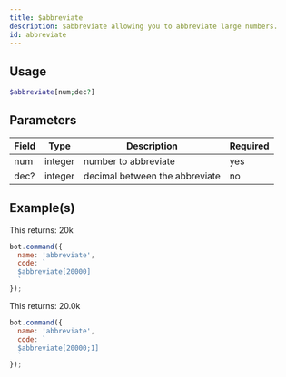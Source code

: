 ```yaml
---
title: $abbreviate
description: $abbreviate allowing you to abbreviate large numbers.
id: abbreviate
---
```


## Usage

```php
$abbreviate[num;dec?]
```

## Parameters 


| Field  | Type    | Description     | Required |
|--------|---------|-----------------|----------|
| num | integer  | number to abbreviate | yes      |
| dec? | integer | decimal between the abbreviate | no       |

## Example(s)

This returns: 20k

```javascript
bot.command({
  name: 'abbreviate',
  code: `
  $abbreviate[20000]
  `
});
```

This returns: 20.0k

```javascript
bot.command({
  name: 'abbreviate',
  code: `
  $abbreviate[20000;1]
  `
});
```
